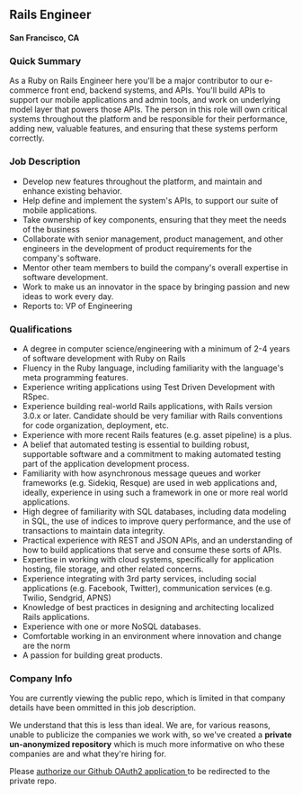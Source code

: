## Rails Engineer
#### San Francisco, CA

### Quick Summary
As a Ruby on Rails Engineer here you'll be a major contributor to our  e-commerce front end, backend systems, and APIs. You'll build APIs to support our mobile applications and admin tools, and work on underlying model layer that powers those APIs. The person in this role will own critical systems throughout the platform and be responsible for their performance, adding new, valuable features, and ensuring that these systems perform correctly.

### Job Description
+	Develop new features throughout the platform, and maintain and enhance existing behavior.
+	Help define and implement the system's APIs, to support our suite of mobile applications.
+	Take ownership of key components, ensuring that they meet the needs of the business
+	Collaborate with senior management, product management, and other engineers in the development of product requirements for the company's software.
+	Mentor other team members to build the company's overall expertise in software development.
+	Work to make us an innovator in the space by bringing passion and new ideas to work every day.
+	Reports to: VP of Engineering

### Qualifications
+	A degree in computer science/engineering with a minimum of 2-4 years of software development with Ruby on Rails
+	Fluency in the Ruby language, including familiarity with the language's meta programming features.
+	Experience writing applications using Test Driven Development with RSpec.
+	Experience building real-world Rails applications, with Rails version 3.0.x or later. Candidate should be very familiar with Rails conventions for code organization, deployment, etc.
+	Experience with more recent Rails features (e.g. asset pipeline) is a plus.
+	A belief that automated testing is essential to building robust, supportable software and a commitment to making automated testing part of the application development process.
+	Familiarity with how asynchronous message queues and worker frameworks (e.g. Sidekiq, Resque) are used in web applications and, ideally, experience in using such a framework in one or more real world applications.
+	High degree of familiarity with SQL databases, including data modeling in SQL, the use of indices to improve query performance, and the use of transactions to maintain data integrity.
+	Practical experience with REST and JSON APIs, and an understanding of how to build applications that serve and consume these sorts of APIs.
+	Expertise in working with cloud systems, specifically for application hosting, file storage, and other related concerns.
+	Experience integrating with 3rd party services, including social applications (e.g. Facebook, Twitter), communication services (e.g. Twilio, Sendgrid, APNS)
+	Knowledge of best practices in designing and architecting localized Rails applications.
+	Experience with one or more NoSQL databases.
+	Comfortable working in an environment where innovation and change are the norm
+	A passion for building great products.

### Company Info
You are currently viewing the public repo, which is limited in that company details have been ommitted in this job description.  
    
We understand that this is less than ideal.  We are, for various reasons, unable to publicize the companies we work with, so we've
created a **private un-anonymized repository** which is much more informative on who these companies are and what they're hiring for.  
    
Please [authorize our Github OAuth2 application ](http://localhost:3000/users/auth/github?job_id=vghlifjlywxszwfs-rails-engineer) to be redirected to the private repo.
